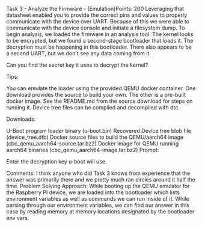 Task 3 - Analyze the Firmware - (Emulation)Points: 200
Leveraging that datasheet enabled you to provide the correct pins and values to properly communicate with the device over UART. 
Because of this we were able to communicate with the device console and initiate a filesystem dump.
To begin analysis, we loaded the firmware in an analysis tool. 
The kernel looks to be encrypted, but we found a second-stage bootloader that loads it. 
The decryption must be happening in this bootloader. There also appears to be a second UART, but we don't see any data coming from it.

Can you find the secret key it uses to decrypt the kernel?

Tips:

You can emulate the loader using the provided QEMU docker container. One download provides the source to build your own. The other is a pre-built docker image. See the README.md from the source download for steps on running it.
Device tree files can be compiled and decompiled with dtc.

Downloads:

U-Boot program loader binary (u-boot.bin)
Recovered Device tree blob file (device_tree.dtb)
Docker source files to build the QEMU/aarch64 image (cbc_qemu_aarch64-source.tar.bz2)
Docker image for QEMU running aarch64 binaries (cbc_qemu_aarch64-image.tar.bz2)
Prompt:

Enter the decryption key u-boot will use.

Comments: I think anyone who did Task 3 knows from experience that the answer was primarily there and we pretty much ran circles around it half the time. 
Problem Solving Approach:
While booting up the QEMU emulator for the Raspberry PI device, we are loaded into the bootloader which lists environment variables as well as commands we can run inside of it. 
While parsing through our environment variables, we can find our answer in this case by reading memory at memory locations designated by the bootloader env vars. 
